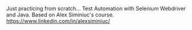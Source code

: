 Just practicing from scratch...
Test Automation with Selenium Webdriver and Java.
Based on Alex Siminiuc's course. https://www.linkedin.com/in/alexsiminiuc/